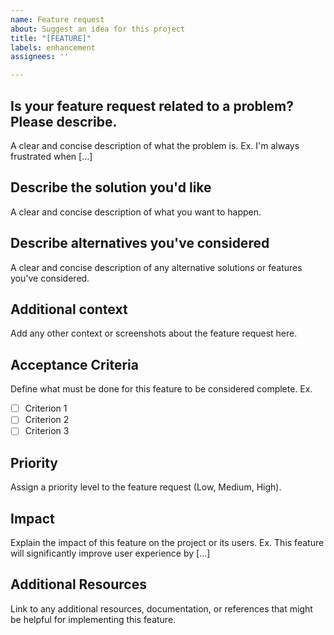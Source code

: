 ```yaml
---
name: Feature request
about: Suggest an idea for this project
title: "[FEATURE]"
labels: enhancement
assignees: ''

---
```


## Is your feature request related to a problem? Please describe.
A clear and concise description of what the problem is. Ex. I'm always frustrated when [...]

## Describe the solution you'd like
A clear and concise description of what you want to happen.

## Describe alternatives you've considered
A clear and concise description of any alternative solutions or features you've considered.

## Additional context
Add any other context or screenshots about the feature request here.

## Acceptance Criteria
Define what must be done for this feature to be considered complete. Ex. 
- [ ] Criterion 1
- [ ] Criterion 2
- [ ] Criterion 3

## Priority
Assign a priority level to the feature request (Low, Medium, High).

## Impact
Explain the impact of this feature on the project or its users. Ex. This feature will significantly improve user experience by [...]

## Additional Resources
Link to any additional resources, documentation, or references that might be helpful for implementing this feature.
